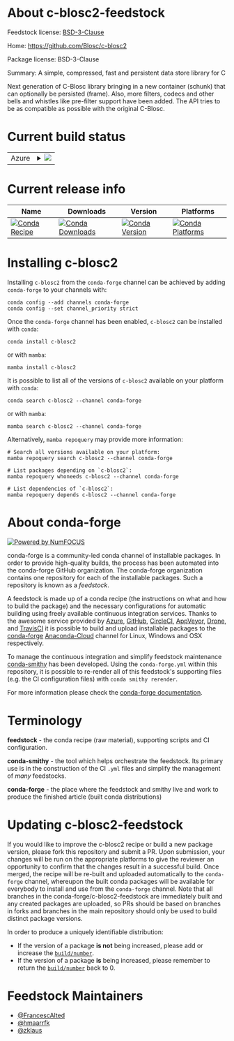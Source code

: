 About c-blosc2-feedstock
========================

Feedstock license: [BSD-3-Clause](https://github.com/conda-forge/c-blosc2-feedstock/blob/main/LICENSE.txt)

Home: https://github.com/Blosc/c-blosc2

Package license: BSD-3-Clause

Summary: A simple, compressed, fast and persistent data store library for C

Next generation of C-Blosc library bringing in a new container (schunk) that can optionally be persisted (frame).  Also, more filters, codecs and other bells and whistles like pre-filter support have been added.  The API tries to be as compatible as possible with the original C-Blosc.


Current build status
====================


<table>
    
  <tr>
    <td>Azure</td>
    <td>
      <details>
        <summary>
          <a href="https://dev.azure.com/conda-forge/feedstock-builds/_build/latest?definitionId=9562&branchName=main">
            <img src="https://dev.azure.com/conda-forge/feedstock-builds/_apis/build/status/c-blosc2-feedstock?branchName=main">
          </a>
        </summary>
        <table>
          <thead><tr><th>Variant</th><th>Status</th></tr></thead>
          <tbody><tr>
              <td>linux_64</td>
              <td>
                <a href="https://dev.azure.com/conda-forge/feedstock-builds/_build/latest?definitionId=9562&branchName=main">
                  <img src="https://dev.azure.com/conda-forge/feedstock-builds/_apis/build/status/c-blosc2-feedstock?branchName=main&jobName=linux&configuration=linux%20linux_64_" alt="variant">
                </a>
              </td>
            </tr><tr>
              <td>linux_aarch64</td>
              <td>
                <a href="https://dev.azure.com/conda-forge/feedstock-builds/_build/latest?definitionId=9562&branchName=main">
                  <img src="https://dev.azure.com/conda-forge/feedstock-builds/_apis/build/status/c-blosc2-feedstock?branchName=main&jobName=linux&configuration=linux%20linux_aarch64_" alt="variant">
                </a>
              </td>
            </tr><tr>
              <td>linux_ppc64le</td>
              <td>
                <a href="https://dev.azure.com/conda-forge/feedstock-builds/_build/latest?definitionId=9562&branchName=main">
                  <img src="https://dev.azure.com/conda-forge/feedstock-builds/_apis/build/status/c-blosc2-feedstock?branchName=main&jobName=linux&configuration=linux%20linux_ppc64le_" alt="variant">
                </a>
              </td>
            </tr><tr>
              <td>osx_64</td>
              <td>
                <a href="https://dev.azure.com/conda-forge/feedstock-builds/_build/latest?definitionId=9562&branchName=main">
                  <img src="https://dev.azure.com/conda-forge/feedstock-builds/_apis/build/status/c-blosc2-feedstock?branchName=main&jobName=osx&configuration=osx%20osx_64_" alt="variant">
                </a>
              </td>
            </tr><tr>
              <td>osx_arm64</td>
              <td>
                <a href="https://dev.azure.com/conda-forge/feedstock-builds/_build/latest?definitionId=9562&branchName=main">
                  <img src="https://dev.azure.com/conda-forge/feedstock-builds/_apis/build/status/c-blosc2-feedstock?branchName=main&jobName=osx&configuration=osx%20osx_arm64_" alt="variant">
                </a>
              </td>
            </tr><tr>
              <td>win_64</td>
              <td>
                <a href="https://dev.azure.com/conda-forge/feedstock-builds/_build/latest?definitionId=9562&branchName=main">
                  <img src="https://dev.azure.com/conda-forge/feedstock-builds/_apis/build/status/c-blosc2-feedstock?branchName=main&jobName=win&configuration=win%20win_64_" alt="variant">
                </a>
              </td>
            </tr>
          </tbody>
        </table>
      </details>
    </td>
  </tr>
</table>

Current release info
====================

| Name | Downloads | Version | Platforms |
| --- | --- | --- | --- |
| [![Conda Recipe](https://img.shields.io/badge/recipe-c--blosc2-green.svg)](https://anaconda.org/conda-forge/c-blosc2) | [![Conda Downloads](https://img.shields.io/conda/dn/conda-forge/c-blosc2.svg)](https://anaconda.org/conda-forge/c-blosc2) | [![Conda Version](https://img.shields.io/conda/vn/conda-forge/c-blosc2.svg)](https://anaconda.org/conda-forge/c-blosc2) | [![Conda Platforms](https://img.shields.io/conda/pn/conda-forge/c-blosc2.svg)](https://anaconda.org/conda-forge/c-blosc2) |

Installing c-blosc2
===================

Installing `c-blosc2` from the `conda-forge` channel can be achieved by adding `conda-forge` to your channels with:

```
conda config --add channels conda-forge
conda config --set channel_priority strict
```

Once the `conda-forge` channel has been enabled, `c-blosc2` can be installed with `conda`:

```
conda install c-blosc2
```

or with `mamba`:

```
mamba install c-blosc2
```

It is possible to list all of the versions of `c-blosc2` available on your platform with `conda`:

```
conda search c-blosc2 --channel conda-forge
```

or with `mamba`:

```
mamba search c-blosc2 --channel conda-forge
```

Alternatively, `mamba repoquery` may provide more information:

```
# Search all versions available on your platform:
mamba repoquery search c-blosc2 --channel conda-forge

# List packages depending on `c-blosc2`:
mamba repoquery whoneeds c-blosc2 --channel conda-forge

# List dependencies of `c-blosc2`:
mamba repoquery depends c-blosc2 --channel conda-forge
```


About conda-forge
=================

[![Powered by
NumFOCUS](https://img.shields.io/badge/powered%20by-NumFOCUS-orange.svg?style=flat&colorA=E1523D&colorB=007D8A)](https://numfocus.org)

conda-forge is a community-led conda channel of installable packages.
In order to provide high-quality builds, the process has been automated into the
conda-forge GitHub organization. The conda-forge organization contains one repository
for each of the installable packages. Such a repository is known as a *feedstock*.

A feedstock is made up of a conda recipe (the instructions on what and how to build
the package) and the necessary configurations for automatic building using freely
available continuous integration services. Thanks to the awesome service provided by
[Azure](https://azure.microsoft.com/en-us/services/devops/), [GitHub](https://github.com/),
[CircleCI](https://circleci.com/), [AppVeyor](https://www.appveyor.com/),
[Drone](https://cloud.drone.io/welcome), and [TravisCI](https://travis-ci.com/)
it is possible to build and upload installable packages to the
[conda-forge](https://anaconda.org/conda-forge) [Anaconda-Cloud](https://anaconda.org/)
channel for Linux, Windows and OSX respectively.

To manage the continuous integration and simplify feedstock maintenance
[conda-smithy](https://github.com/conda-forge/conda-smithy) has been developed.
Using the ``conda-forge.yml`` within this repository, it is possible to re-render all of
this feedstock's supporting files (e.g. the CI configuration files) with ``conda smithy rerender``.

For more information please check the [conda-forge documentation](https://conda-forge.org/docs/).

Terminology
===========

**feedstock** - the conda recipe (raw material), supporting scripts and CI configuration.

**conda-smithy** - the tool which helps orchestrate the feedstock.
                   Its primary use is in the construction of the CI ``.yml`` files
                   and simplify the management of *many* feedstocks.

**conda-forge** - the place where the feedstock and smithy live and work to
                  produce the finished article (built conda distributions)


Updating c-blosc2-feedstock
===========================

If you would like to improve the c-blosc2 recipe or build a new
package version, please fork this repository and submit a PR. Upon submission,
your changes will be run on the appropriate platforms to give the reviewer an
opportunity to confirm that the changes result in a successful build. Once
merged, the recipe will be re-built and uploaded automatically to the
`conda-forge` channel, whereupon the built conda packages will be available for
everybody to install and use from the `conda-forge` channel.
Note that all branches in the conda-forge/c-blosc2-feedstock are
immediately built and any created packages are uploaded, so PRs should be based
on branches in forks and branches in the main repository should only be used to
build distinct package versions.

In order to produce a uniquely identifiable distribution:
 * If the version of a package **is not** being increased, please add or increase
   the [``build/number``](https://docs.conda.io/projects/conda-build/en/latest/resources/define-metadata.html#build-number-and-string).
 * If the version of a package **is** being increased, please remember to return
   the [``build/number``](https://docs.conda.io/projects/conda-build/en/latest/resources/define-metadata.html#build-number-and-string)
   back to 0.

Feedstock Maintainers
=====================

* [@FrancescAlted](https://github.com/FrancescAlted/)
* [@hmaarrfk](https://github.com/hmaarrfk/)
* [@zklaus](https://github.com/zklaus/)

